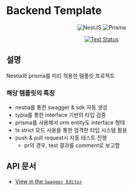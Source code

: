 # Backend Template

<div align=center>

![NestJS](https://img.shields.io/badge/nestjs-%23E0234E.svg?style=for-the-badge&logo=nestjs&logoColor=white)
![Prisma](https://img.shields.io/badge/Prisma-3982CE?style=for-the-badge&logo=Prisma&logoColor=white)

[![Test Status](https://github.com/industriously/nestia-template/actions/workflows/ci.yml/badge.svg?branch=main&event=push)](https://github.com/industriously/nestia-template/actions/workflows/ci.yml)

</div>

## 설명

Nestia와 prisma를 미리 적용한 템플릿 프로젝트

### 해당 템플릿의 특징

-   nestia를 통한 swagger & sdk 자동 생성
-   typia를 통한 interface 기반의 타입 검증
-   prisma를 사용해서 orm entity도 interface 형태
-   ts strict 모드 사용을 통한 엄격한 타입 시스템 활용
-   push & pull request시 자동 테스트 진행
    -   pr의 경우, test 결과를 comment로 보고함

## API 문서

-   [View in the `Swagger Editor`](https://editor.swagger.io/?url=https://raw.githubusercontent.com/industriously/nestia-template/main/packages/api/swagger.json)
